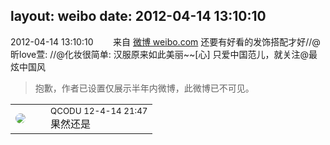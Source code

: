 layout: weibo
date: 2012-04-14 13:10:10
---
<meta name="referrer" content="no-referrer" />

2012-04-14 13:10:10  &nbsp;&nbsp;&nbsp;&nbsp;&nbsp;&nbsp; 来自 <a href="http://weibo.com/" rel="nofollow">微博 weibo.com</a>
还要有好看的发饰搭配才好//@昕love萱: //@化妆很简单: 汉服原来如此美丽~~[心] 只爱中国范儿，就关注@最炫中国风
>  抱歉，作者已设置仅展示半年内微博，此微博已不可见。 ​​​

<table style="width: 100%;">
  <tr>
    <td style="width: 40px;"><img style="border-radius:50%" src="https://tvax1.sinaimg.cn/crop.0.0.512.512.50/6b69631dly8g0l3egwcbcj20e80e8dfu.jpg?KID=imgbed,tva&Expires=1624466415&ssig=aWz4C9dp%2B6"></td>
    <td colspan="2"><small>QCODU 12-4-14 21:47</small><br/>果然还是</td>
  </tr>
</table>
